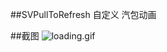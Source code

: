 ##SVPullToRefresh 自定义  汽包动画

##截图
![loading.gif](https://coding.net/u/hqman/p/SVPullToRefresh_HQ/git/blob/master/laoding.gif)

 
